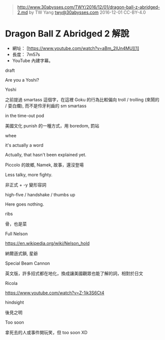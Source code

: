 ﻿> http://www.30abysses.com/TWY/2016/12/01/dragon-ball-z-abridged-2.md
> by TW Yang <twy@30abysses.com> 2016-12-01 CC-BY-4.0

# Dragon Ball Z Abridged 2  解說

* 網址： [https://www.youtube.com/watch?v=aBm_2IUn4MU][1]
* 長度： 7m57s
* YouTube 內建字幕。

[1]: https://www.youtube.com/watch?v=aBm_2IUn4MU


draft

Are you a Yoshi?

Yoshi

之前提過 smartass 這個字，在這裡 Goku 的行為比較偏向 troll / trolling (來鬧的 / 耍白爛), 而不是伶牙利齒的 sm smartass



in the time-out pod

美國文化 punish 的一種方式，用 boredom, 罰站



whee

it's actually a word



Actually, that hasn't been explained yet.

Piccolo 的故鄉, Namek, 故事，還沒登場


Less talky, more fighty.

非正式 + -y 變形容詞



high-five / handshake / thumbs up



Here goes nothing.



ribs

骨，也是菜



Full Nelson

https://en.wikipedia.org/wiki/Nelson_hold

納爾遜式鎖, 星爺


Special Beam Cannon

英文版，許多招式都在地化，換成讓美國觀眾也能了解的詞，相對於日文



Ricola

https://www.youtube.com/watch?v=Z-1ik3S6Ct4


hindsight

後見之明


Too soon

拿死去的人或事件開玩笑，但 too soon XD
